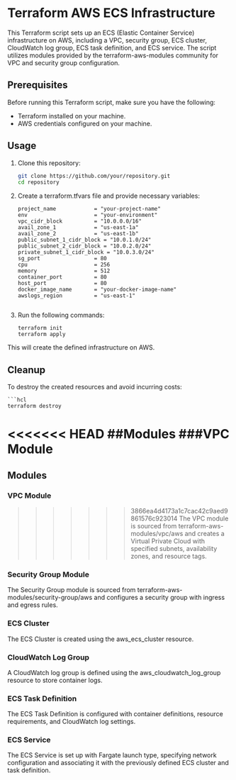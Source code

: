 # Terraform AWS ECS Infrastructure

This Terraform script sets up an ECS (Elastic Container Service) infrastructure on AWS, including a VPC, security group, ECS cluster, CloudWatch log group, ECS task definition, and ECS service. The script utilizes modules provided by the terraform-aws-modules community for VPC and security group configuration.

## Prerequisites

Before running this Terraform script, make sure you have the following:

- Terraform installed on your machine.
- AWS credentials configured on your machine.

## Usage

1. Clone this repository:

   ```bash
   git clone https://github.com/your/repository.git
   cd repository


2. Create a terraform.tfvars file and provide necessary variables:
    
    ```hcl
    project_name            = "your-project-name"
    env                     = "your-environment"
    vpc_cidr_block          = "10.0.0.0/16"
    avail_zone_1            = "us-east-1a"
    avail_zone_2            = "us-east-1b"
    public_subnet_1_cidr_block = "10.0.1.0/24"
    public_subnet_2_cidr_block = "10.0.2.0/24"
    private_subnet_1_cidr_block = "10.0.3.0/24"
    sg_port                 = 80
    cpu                     = 256
    memory                  = 512
    container_port          = 80
    host_port               = 80
    docker_image_name       = "your-docker-image-name"
    awslogs_region          = "us-east-1"


3. Run the following commands:
    
    ```hcl
    terraform init
    terraform apply

This will create the defined infrastructure on AWS.


## Cleanup
To destroy the created resources and avoid incurring costs:
    
    ```hcl
    terraform destroy

<<<<<<< HEAD
##Modules
###VPC Module
=======
## Modules

### VPC Module
>>>>>>> 3866ea4d4173a1c7cac42c9aed9861576c923014
The VPC module is sourced from terraform-aws-modules/vpc/aws and creates a Virtual Private Cloud with specified subnets, availability zones, and resource tags.

### Security Group Module
The Security Group module is sourced from terraform-aws-modules/security-group/aws and configures a security group with ingress and egress rules.

### ECS Cluster
The ECS Cluster is created using the aws_ecs_cluster resource.

### CloudWatch Log Group
A CloudWatch log group is defined using the aws_cloudwatch_log_group resource to store container logs.

### ECS Task Definition
The ECS Task Definition is configured with container definitions, resource requirements, and CloudWatch log settings.

### ECS Service
The ECS Service is set up with Fargate launch type, specifying network configuration and associating it with the previously defined ECS cluster and task definition.
